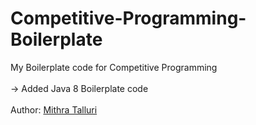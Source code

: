 # Competitive-Programming-Boilerplate
My Boilerplate code for Competitive Programming <br/><br/>
&rightarrow; Added Java 8 Boilerplate code
<br/><br/>
Author: [Mithra Talluri](https://www.linkedin.com/in/mithratalluri/)
 
